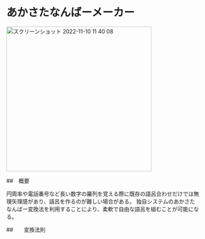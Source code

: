 # あかさたなんばーメーカー


<img width="379" alt="スクリーンショット 2022-11-10 11 40 08" src="https://user-images.githubusercontent.com/66878750/200988246-b0d3c96a-3ec8-433f-9c6c-1de4fd85a575.png">

##　概要

円周率や電話番号など長い数字の羅列を覚える際に既存の語呂合わせだけでは無理矢理感があり、語呂を作るのが難しい場合がある。
独自システムのあかさたなんばー変換法を利用することにより、柔軟で自由な語呂を組むことが可能になる。

##　　変換法則

